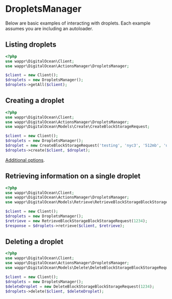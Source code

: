 # DropletsManager

Below are basic examples of interacting with droplets. Each example assumes you are including an autoloader.

## Listing droplets

```php
<?php
use wappr\DigitalOcean\Client;
use wappr\DigitalOcean\ActionsManager\DropletsManager;

$client = new Client();
$droplets = new DropletsManager();
$droplets->getAll($client);
```

## Creating a droplet

```php
<?php
use wappr\DigitalOcean\Client;
use wappr\DigitalOcean\ActionsManager\DropletsManager;
use wappr\DigitalOcean\Models\Create\CreateBlockStorageRequest;

$client = new Client();
$droplets = new DropletsManager();
$droplet = new CreateBlockStorageRequest('testing', 'nyc3', '512mb', 'ubuntu-14-04-x64');
$droplets->create($client, $droplet);
```

[Additional options](create/droplets.md).

## Retrieving information on a single droplet

```php
<?php
use wappr\DigitalOcean\Client;
use wappr\DigitalOcean\ActionsManager\DropletsManager;
use wappr\DigitalOcean\Models\Retrieve\RetrieveBlockStorageBlockStorageRequest;

$client = new Client();
$droplets = new DropletsManager();
$retrieve = new RetrieveBlockStorageBlockStorageRequest(1234);
$response = $droplets->retrieve($client, $retrieve);
```

## Deleting a droplet

```php
<?php
use wappr\DigitalOcean\Client;
use wappr\DigitalOcean\ActionsManager\DropletsManager;
use wappr\DigitalOcean\Models\Delete\DeleteBlockStorageBlockStorageRequest;

$client = new Client();
$droplets = new DropletsManager();
$deleteDroplet = new DeleteBlockStorageBlockStorageRequest(1234);
$droplets->delete($client, $deleteDroplet);
```
